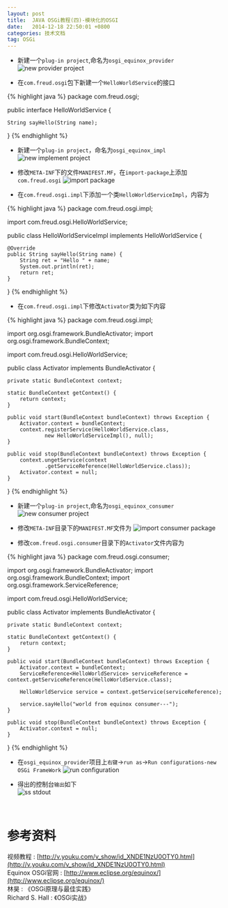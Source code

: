 ```yaml
---
layout: post
title:  JAVA OSGi教程(四)-模块化的OSGI
date:   2014-12-18 22:50:01 +0800
categories: 技术文档
tag: OSGi
---
```


* 新建一个`plug-in project`,命名为`osgi_equinox_provider`
![new provider project](/images/blog/osgi/4_modularity_osgi/01_new_provider_project.png)

* 在`com.freud.osgi`包下新建一个`HelloWorldService`的接口

{% highlight java %}
package com.freud.osgi;

public interface HelloWorldService {

	String sayHello(String name);
}
{% endhighlight %}

* 新建一个`plug-in project`，命名为`osgi_equinox_impl`
![new implement project](/images/blog/osgi/4_modularity_osgi/02_new_impl_project.png)

* 修改`META-INF`下的文件`MANIFEST.MF`，在`import-package`上添加`com.freud.osgi`
![import package](/images/blog/osgi/4_modularity_osgi/03_import_package.png)

* 在`com.freud.osgi.impl`下添加一个类`HelloWorldServiceImpl`，内容为

{% highlight java %}
package com.freud.osgi.impl;

import com.freud.osgi.HelloWorldService;

public class HelloWorldServiceImpl implements HelloWorldService {

	@Override
	public String sayHello(String name) {
		String ret = "Hello " + name;
		System.out.println(ret);
		return ret;
	}

}
{% endhighlight %}

* 在`com.freud.osgi.impl`下修改`Activator`类为如下内容

{% highlight java %}
package com.freud.osgi.impl;

import org.osgi.framework.BundleActivator;
import org.osgi.framework.BundleContext;

import com.freud.osgi.HelloWorldService;

public class Activator implements BundleActivator {

	private static BundleContext context;

	static BundleContext getContext() {
		return context;
	}

	public void start(BundleContext bundleContext) throws Exception {
		Activator.context = bundleContext;
		context.registerService(HelloWorldService.class,
				new HelloWorldServiceImpl(), null);
	}

	public void stop(BundleContext bundleContext) throws Exception {
		context.ungetService(context
				.getServiceReference(HelloWorldService.class));
		Activator.context = null;
	}
}
{% endhighlight %}

* 新建一个`plug-in project`,命名为`osgi_equinox_consumer`
![new consumer project](/images/blog/osgi/4_modularity_osgi/04_new_consumer_project.png)

* 修改`META-INF`目录下的`MANIFEST.MF`文件为
![import consumer package](/images/blog/osgi/4_modularity_osgi/05_import_consumer_package.png)

* 修改`com.freud.osgi.consumer`目录下的`Activator`文件内容为

{% highlight java %}
package com.freud.osgi.consumer;

import org.osgi.framework.BundleActivator;
import org.osgi.framework.BundleContext;
import org.osgi.framework.ServiceReference;

import com.freud.osgi.HelloWorldService;

public class Activator implements BundleActivator {

	private static BundleContext context;

	static BundleContext getContext() {
		return context;
	}

	public void start(BundleContext bundleContext) throws Exception {
		Activator.context = bundleContext;
		ServiceReference<HelloWorldService> serviceReference = context.getServiceReference(HelloWorldService.class);
		
		HelloWorldService service = context.getService(serviceReference);
		
		service.sayHello("world from equinox consumer---");
	}

	public void stop(BundleContext bundleContext) throws Exception {
		Activator.context = null;
	}

}
{% endhighlight %}

* 在`osgi_equinox_provider`项目上`右键`->`run as`->`Run configurations-new OSGi FrameWork`
![run configuration](/images/blog/osgi/4_modularity_osgi/06_run_configure.png)

* 得出的控制台`输出`如下              
![ss stdout](/images/blog/osgi/4_modularity_osgi/07_ss_stout.png)

<br/>

参考资料
================================

视频教程 : [http://v.youku.com/v_show/id_XNDE1NzU0OTY0.html](http://v.youku.com/v_show/id_XNDE1NzU0OTY0.html)
<br/>
Equinox OSGi官网 : [http://www.eclipse.org/equinox/](http://www.eclipse.org/equinox/)
<br/>
林昊 : 《OSGi原理与最佳实践》
<br/>
Richard S. Hall : 《OSGi实战》